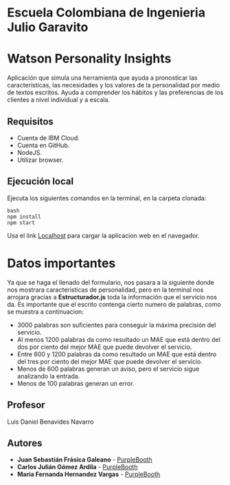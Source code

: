 # Escuela Colombiana de Ingenieria Julio Garavito

# Watson Personality Insights
Aplicación que simula una herramienta que ayuda a pronosticar las características, las necesidades y los valores de la personalidad por medio de textos escritos. Ayuda a comprender los hábitos y las preferencias de los clientes a nivel individual y a escala.

## Requisitos

* Cuenta de IBM Cloud.
* Cuenta en GitHub.
* NodeJS.
* Utilizar browser.


## Ejecución local

Ejecuta los siguientes comandos en la terminal, en la carpeta clonada:

``` 
bash
npm install
npm start
```
Usa el link [Localhost](http://localhost:8080) para cargar la aplicacion web en el navegador.

# Datos importantes

Ya que se haga el llenado del formulario, nos pasara a la siguiente donde nos mostrara caracteristicas de personalidad, pero en la terminal nos arrojara gracias a **Estructurador.js** toda la información que el servicio nos da. Es importante que el escrito contenga cierto numero de palabras, como se muestra a continuacion: 

* 3000 palabras son suficientes para conseguir la máxima precisión del servicio.
* Al menos 1200 palabras da como resultado un MAE que está dentro del dos por ciento del mejor MAE que puede devolver el servicio.
* Entre 600 y 1200 palabras da como resultado un MAE que está dentro del tres por ciento del mejor MAE que puede devolver el servicio.
* Menos de 600 palabras generan un aviso, pero el servicio sigue analizando la entrada.
* Menos de 100 palabras generan un error.

## Profesor

Luis Daniel Benavides Navarro

## Autores

* **Juan Sebastián Frásica Galeano** - [PurpleBooth](https://github.com/sebastianfrasic)
* **Carlos Julián Gómez Ardila** - [PurpleBooth](https://github.com/CarlosGomez380)
* **Maria Fernanda Hernandez Vargas** - [PurpleBooth](https://github.com/mariahv9)

